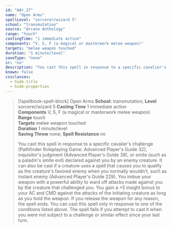 ```yaml
---
id: "AAr_27"
name: "Open Arms"
spellLevel: "sorcerer/wizard 5"
school: "transmutation"
source: "Arcane Anthology"
range: "touch"
castingTime: "1 immediate action"
components: "V, S, F (a magical or masterwork melee weapon)"
targets: "melee weapon touched"
duration: "1 minute/level"
saveType: "none"
sr: "no"
description: "You cast this spell in response to a specific cavalier's challenge (Pathfinder Roleplaying Game: Advanced Player's Guide 32), inquisitor's judgment (Advanced Player's Guide 38), or smite (such as a paladin's smite evil) declared against you by an enemy creature. It can also be cast if a creature uses a spell that causes you to qualify as the creature's favored enemy when you normally wouldn't, such as instant enemy (Advanced Player's Guide 229).  You imbue your weapon with a powerful ability to ward off attacks made against you by the creature that challenged you. You gain a +5 insight bonus to your AC and CMD against the attacks of the initiating creature as long as you hold the weapon. If you release the weapon for any reason, the spell ends. You can cast this spell only in response to one of the conditions listed  above. The spell fails if you attempt to cast it when you were not subject to a challenge or similar effect since your last turn."
known: false
cssclasses:
  - hide-title
  - hide-properties
---
```


> [!spellbook-spell-block] Open Arms
> **School:** transmutation; **Level** sorcerer/wizard 5
> **Casting Time** 1 immediate action  
> **Components** V, S, F (a magical or masterwork melee weapon)  
> **Range** touch  
> **Targets** melee weapon touched  
> **Duration** 1 minute/level  
> **Saving Throw** none; **Spell Resistance** no
> 
> You cast this spell in response to a specific cavalier's challenge (Pathfinder Roleplaying Game: Advanced Player's Guide 32), inquisitor's judgment (Advanced Player's Guide 38), or smite (such as a paladin's smite evil) declared against you by an enemy creature. It can also be cast if a creature uses a spell that causes you to qualify as the creature's favored enemy when you normally wouldn't, such as instant enemy (Advanced Player's Guide 229).  You imbue your weapon with a powerful ability to ward off attacks made against you by the creature that challenged you. You gain a +5 insight bonus to your AC and CMD against the attacks of the initiating creature as long as you hold the weapon. If you release the weapon for any reason, the spell ends. You can cast this spell only in response to one of the conditions listed  above. The spell fails if you attempt to cast it when you were not subject to a challenge or similar effect since your last turn.